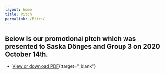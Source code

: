 ```yaml
---
layout: home
title: Pitch
permalink: /Pitch/
---
```


## Below is our promotional pitch which was presented to Saska Dönges and Group 3 on 2020 October 14th.
- [View or download PDF](../assets/In_Search_of_the_Real_Fake_News_Pitch.pdf){:target="_blank"}